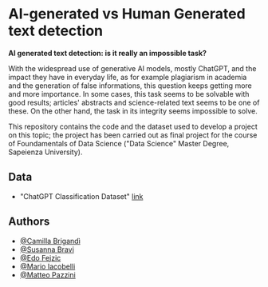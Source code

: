 # AI-generated vs Human Generated text detection

**AI generated text detection: is it really an impossible task?**

With the widespread use of generative AI models, mostly ChatGPT,
and the impact they have in everyday life, as for example plagiarism in academia and the generation of false informations, this question keeps getting more and more importance. In some cases, this task seems to be solvable with good results; articles' abstracts and science-related text seems to be one of these. On the other hand, the task in its integrity seems impossible to solve. 

This repository contains the code and the dataset used to develop a project on this topic; the project has been carried out as final project for the course of Foundamentals of Data Science ("Data Science" Master Degree, Sapeienza University).

## Data
- "ChatGPT Classification Dataset" [link](https://www.kaggle.com/datasets/mahdimaktabdar/chatgpt-classification-dataset)

## Authors
- [@Camilla Brigandì](https://github.com/camillabrigandi)
- [@Susanna Bravi](https://github.com/susannabravi)
- [@Edo Fejzic](https://github.com/do3-173)
- [@Mario Iacobelli](https://github.com/Marioiacobelli)
- [@Matteo Pazzini](https://github.com/matteopazzini)
